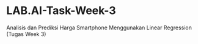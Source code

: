 # LAB.AI-Task-Week-3
Analisis dan Prediksi Harga Smartphone Menggunakan Linear Regression (Tugas Week 3)
